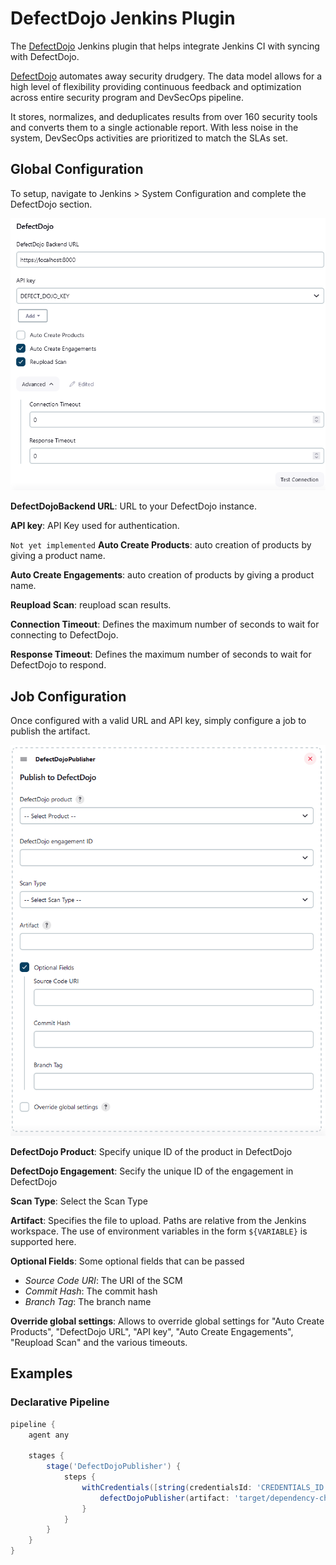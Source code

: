 # DefectDojo Jenkins Plugin

The [DefectDojo](https://www.defectdojo.com/) Jenkins plugin that helps integrate Jenkins CI with syncing with DefectDojo.

[DefectDojo](https://www.defectdojo.com/) automates away security drudgery. The data model allows for a high level of flexibility providing continuous feedback and optimization across entire security program and DevSecOps pipeline. 

It stores, normalizes, and deduplicates results from over 160 security tools and converts them to a single actionable report. With less noise in the system, DevSecOps activities are prioritized to match the SLAs set.

## Global Configuration
To setup, navigate to Jenkins > System Configuration and complete the DefectDojo section.

![global configuration](docs/images/jenkins-global-config.png)

**DefectDojoBackend URL**: URL to your DefectDojo instance.

**API key**: API Key used for authentication.


`Not yet implemented`
**Auto Create Products**: auto creation of products by giving a product name.

**Auto Create Engagements**: auto creation of products by giving a product name.

**Reupload Scan**: reupload scan results.

**Connection Timeout**: Defines the maximum number of seconds to wait for connecting to DefectDojo.

**Response Timeout**: Defines the maximum number of seconds to wait for DefectDojo to respond.


## Job Configuration
Once configured with a valid URL and API key, simply configure a job to publish the artifact.

![job configuration](docs/images/jenkins-pipeline-config.png)

**DefectDojo Product**: Specify unique ID of the product in DefectDojo

**DefectDojo Engagement**: Secify the unique ID of the engagement in DefectDojo

**Scan Type**: Select the Scan Type

**Artifact**: Specifies the file to upload. Paths are relative from the Jenkins workspace. The use of environment variables in the form `${VARIABLE}` is supported here.

**Optional Fields**: Some optional fields that can be passed
- _Source Code URI_: The URI of the SCM
- _Commit Hash_: The commit hash
- _Branch Tag_: The branch name

**Override global settings**: Allows to override global settings for "Auto Create Products", "DefectDojo URL", "API key", "Auto Create Engagements", "Reupload Scan" and the various timeouts.

## Examples
### Declarative Pipeline

```groovy
pipeline {
    agent any

    stages {
        stage('DefectDojoPublisher') {
            steps {
                withCredentials([string(credentialsId: 'CREDENTIALS_ID', variable: 'API_KEY')]) {
                    defectDojoPublisher(artifact: 'target/dependency-check-report.xml', productName: 'my-product', engagementName: 'ci/cd', defectDojoApiKey: API_KEY, sourceCodeUri: 'https://git.com/org/project.git', branchTag: 'main')
                }
            }
        }
    }
}
```